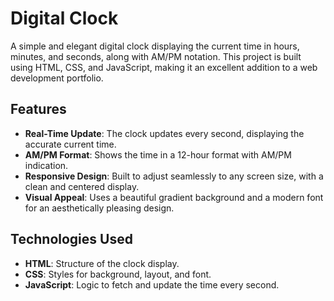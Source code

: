 # Digital Clock

A simple and elegant digital clock displaying the current time in hours, minutes, and seconds, along with AM/PM notation. This project is built using HTML, CSS, and JavaScript, making it an excellent addition to a web development portfolio.

## Features

- **Real-Time Update**: The clock updates every second, displaying the accurate current time.
- **AM/PM Format**: Shows the time in a 12-hour format with AM/PM indication.
- **Responsive Design**: Built to adjust seamlessly to any screen size, with a clean and centered display.
- **Visual Appeal**: Uses a beautiful gradient background and a modern font for an aesthetically pleasing design.

## Technologies Used

- **HTML**: Structure of the clock display.
- **CSS**: Styles for background, layout, and font.
- **JavaScript**: Logic to fetch and update the time every second.
